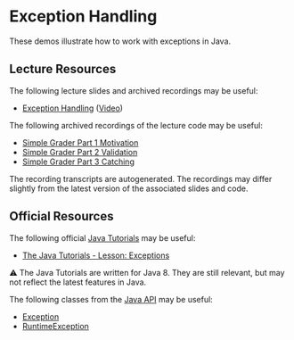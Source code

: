 Exception Handling
=================================================

These demos illustrate how to work with exceptions in Java.

## Lecture Resources ##

The following lecture slides and archived recordings may be useful:

  - [Exception Handling](https://docs.google.com/presentation/d/e/2PACX-1vRMqQrt0IaiwZL5Du1KcQIONLkNXtnS6VR2FnRXBn1c84dMSleUuH6jl0OJNLtSMS_WujxCSow9UXcI/pub?start=false&loop=false&delayms=3000) ([Video](https://usfca.hosted.panopto.com/Panopto/Pages/Viewer.aspx?id=fc1367c9-aa48-4e6d-82bf-afaf015097f9))

The following archived recordings of the lecture code may be useful:

  - [Simple Grader Part 1 Motivation](https://usfca.hosted.panopto.com/Panopto/Pages/Viewer.aspx?id=91db4b55-77f9-45fe-a881-af96000f9365)
  - [Simple Grader Part 2 Validation](https://usfca.hosted.panopto.com/Panopto/Pages/Viewer.aspx?id=469874d6-1769-4460-a2f7-af960012ba3e)
  - [Simple Grader Part 3 Catching](https://usfca.hosted.panopto.com/Panopto/Pages/Viewer.aspx?id=c2647dc1-a2d0-45b2-8615-af960015b255)

The recording transcripts are autogenerated. The recordings may differ slightly from the latest version of the associated slides and code.

## Official Resources ##

The following official [Java Tutorials](http://docs.oracle.com/javase/tutorial/index.html) may be useful:

  - [The Java Tutorials - Lesson: Exceptions](http://docs.oracle.com/javase/tutorial/essential/exceptions/index.html)

:warning: The Java Tutorials are written for Java 8. They are still relevant, but may not reflect the latest features in Java.

The following classes from the [Java API](https://docs.oracle.com/en/java/javase/17/docs/api/) may be useful:

  - [Exception](https://docs.oracle.com/en/java/javase/17/docs/api/java.base/java/lang/Exception.html)
  - [RuntimeException](https://docs.oracle.com/en/java/javase/17/docs/api/java.base/java/lang/RuntimeException.html)
